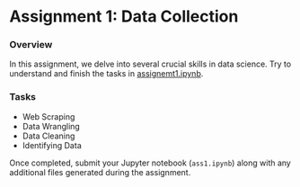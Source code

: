 # Assignment 1: Data Collection

### Overview

In this assignment, we delve into several crucial skills in data science. Try to understand and finish the tasks in [assignemt1.ipynb](assignemt1.ipynb).

### Tasks

- Web Scraping
- Data Wrangling
- Data Cleaning
- Identifying Data

Once completed, submit your Jupyter notebook (`ass1.ipynb`) along with any additional files generated during the assignment.
